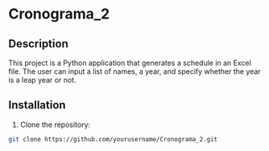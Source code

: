 # Cronograma_2 

## Description

This project is a Python application that generates a schedule in an Excel file. The user can input a list of names, a year, and specify whether the year is a leap year or not.

## Installation

1. Clone the repository:
```sh
git clone https://github.com/yourusername/Cronograma_2.git